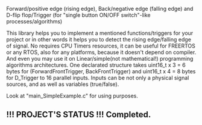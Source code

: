 Forward/positive edge (rising edge), Back/negative edge (falling edge) and D-flip flop/Trigger (for "single button ON/OFF switch"-like processes/algorithms)

This library helps you to implement a mentioned functions/triggers for your project or in other words it helps you to detect the rising edge/falling edge of signal.
No requires CPU Timers resources, it can be useful for FREERTOS or any RTOS, also for
any platforms, because it doesn't depend on compiler. And even you may use it on Linear/simple(not mathematical!) programming algorithms architectures.
One declarated structure takes uint16_t x 3 = 6 bytes for (ForwardFrontTrigger, BackFrontTrigger) and uint16_t x 4 = 8 bytes for D_Trigger to 16 parallel inputs.
Inputs can be not only a physical signal sources, and as well as variables (true/false).

Look at "main_SimpleExample.c" for using purposes.

!!! PROJECT'S STATUS !!!
Completed.
-----------------------------------